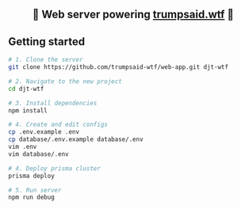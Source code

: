 <h2 align="center"><strong>🚀 Web server powering <a href="https://djt.wtf/">trumpsaid.wtf</a> 👺</strong></h2>

## Getting started

```sh
# 1. Clone the server
git clone https://github.com/trumpsaid-wtf/web-app.git djt-wtf

# 2. Navigate to the new project
cd djt-wtf

# 3. Install dependencies
npm install

# 4. Create and edit configs
cp .env.example .env
cp database/.env.example database/.env
vim .env
vim database/.env

# 4. Deploy prisma cluster
prisma deploy

# 5. Run server
npm run debug
```
